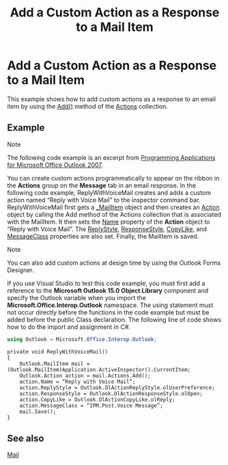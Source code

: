 ﻿---
title: 'Add a Custom Action as a Response to a Mail Item'
TOCTitle: 'Add a Custom Action as a Response to a Mail Item'
ms:assetid: 99e8ba6b-9c47-4b10-968b-436b08d199ec
ms:mtpsurl: https://msdn.microsoft.com/en-us/library/Ff424474(v=office.15)
ms:contentKeyID: 55119870
ms.date: 07/24/2014
mtps_version: v=office.15
---

# Add a Custom Action as a Response to a Mail Item

This example shows how to add custom actions as a response to an email item by using the [Add()](https://msdn.microsoft.com/en-us/library/bb612077\(v=office.15\)) method of the [Actions](https://msdn.microsoft.com/en-us/library/bb611963\(v=office.15\)) collection.

## Example

> [!NOTE] 
> The following code example is an excerpt from [Programming Applications for Microsoft Office Outlook 2007](https://www.amazon.com/gp/product/0735622493?ie=UTF8&tag=msmsdn-20&linkCode=as2&camp=1789&creative=9325&creativeASIN=0735622493).


You can create custom actions programmatically to appear on the ribbon in the **Actions** group on the **Message** tab in an email response. In the following code example, ReplyWithVoiceMail creates and adds a custom action named “Reply with Voice Mail” to the inspector command bar. ReplyWithVoiceMail first gets a [\_MailItem](https://msdn.microsoft.com/en-us/library/bb610623\(v=office.15\)) object and then creates an [Action](https://msdn.microsoft.com/en-us/library/bb646971\(v=office.15\)) object by calling the Add method of the Actions collection that is associated with the MailItem. It then sets the [Name](https://msdn.microsoft.com/en-us/library/bb624053\(v=office.15\)) property of the **Action** object to “Reply with Voice Mail”. The [ReplyStyle](https://msdn.microsoft.com/en-us/library/bb624278\(v=office.15\)), [ResponseStyle](https://msdn.microsoft.com/en-us/library/bb622491\(v=office.15\)), [CopyLike](https://msdn.microsoft.com/en-us/library/bb624213\(v=office.15\)), and [MessageClass](https://msdn.microsoft.com/en-us/library/bb624391\(v=office.15\)) properties are also set. Finally, the MailItem is saved.


> [!NOTE]
> <P>You can also add custom actions at design time by using the Outlook Forms Designer.</P>



If you use Visual Studio to test this code example, you must first add a reference to the **Microsoft Outlook 15.0 Object Library** component and specify the Outlook variable when you import the **Microsoft.Office.Interop.Outlook** namespace. The using statement must not occur directly before the functions in the code example but must be added before the public Class declaration. The following line of code shows how to do the import and assignment in C\#.

```csharp
using Outlook = Microsoft.Office.Interop.Outlook;
```

    private void ReplyWithVoiceMail()
    {
        Outlook.MailItem mail = (Outlook.MailItem)Application.ActiveInspector().CurrentItem;
        Outlook.Action action = mail.Actions.Add();
        action.Name = “Reply with Voice Mail”;
        action.ReplyStyle = Outlook.OlActionReplyStyle.olUserPreference;
        action.ResponseStyle = Outlook.OlActionResponseStyle.olOpen;
        action.CopyLike = Outlook.OlActionCopyLike.olReply;
        action.MessageClass = “IPM.Post.Voice Message”;
        mail.Save();
    }

## See also



[Mail](mail.md)

